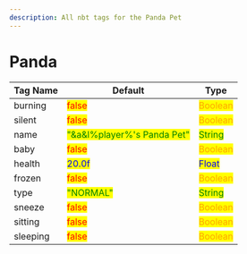 ```yaml
---
description: All nbt tags for the Panda Pet
---
```



# Panda

| Tag Name     | Default                                                            | Type                                         |
| ------------ | ------------------------------------------------------------------ | -------------------------------------------- |
| burning | <mark style="color:red;">false</mark> | <mark style="color:orange;">Boolean</mark> |
| silent | <mark style="color:red;">false</mark> | <mark style="color:orange;">Boolean</mark> |
| name | <mark style="color:green;">"&a&l%player%'s Panda Pet"</mark> | <mark style="color:green;">String</mark> |
| baby | <mark style="color:red;">false</mark> | <mark style="color:orange;">Boolean</mark> |
| health | <mark style="color:blue;">20.0f</mark> | <mark style="color:blue;">Float</mark> |
| frozen | <mark style="color:red;">false</mark> | <mark style="color:orange;">Boolean</mark> |
| type | <mark style="color:green;">"NORMAL"</mark> | <mark style="color:green;">String</mark> |
| sneeze | <mark style="color:red;">false</mark> | <mark style="color:orange;">Boolean</mark> |
| sitting | <mark style="color:red;">false</mark> | <mark style="color:orange;">Boolean</mark> |
| sleeping | <mark style="color:red;">false</mark> | <mark style="color:orange;">Boolean</mark> |
